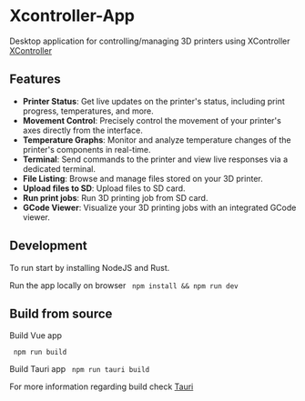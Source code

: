 # Xcontroller-App

Desktop application for controlling/managing 3D printers using XController [XController](https://github.com/J040M/xcontroller)

## Features

- **Printer Status**: Get live updates on the printer's status, including print progress, temperatures, and more.
- **Movement Control**: Precisely control the movement of your printer's axes directly from the interface.
- **Temperature Graphs**: Monitor and analyze temperature changes of the printer's components in real-time.
- **Terminal**: Send commands to the printer and view live responses via a dedicated terminal.
- **File Listing**: Browse and manage files stored on your 3D printer.
- **Upload files to SD**: Upload files to SD card.
- **Run print jobs**: Run 3D printing job from SD card.
- **GCode Viewer**: Visualize your 3D printing jobs with an integrated GCode viewer.

## Development

To run start by installing NodeJS and Rust. 

Run the app locally on browser
``` npm install && npm run dev```

## Build from source

Build Vue app

``` npm run build```

Build Tauri app
``` npm run tauri build```

For more information regarding build check [Tauri](https://v2.tauri.app/distribute/)
